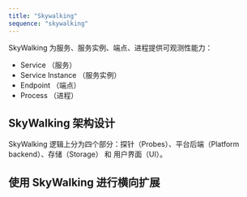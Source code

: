 ```yaml
---
title: "Skywalking"
sequence: "skywalking"
---
```


SkyWalking 为服务、服务实例、端点、进程提供可观测性能力：

- Service （服务）
- Service Instance （服务实例）
- Endpoint （端点）
- Process （进程）

## SkyWalking 架构设计

SkyWalking 逻辑上分为四个部分：探针（Probes）、平台后端（Platform backend）、存储（Storage） 和 用户界面（UI）。

## 使用 SkyWalking 进行横向扩展



